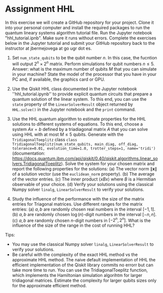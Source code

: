 

# Assignment HHL

In this exercise we will create a GitHub repository for your project. Clone it into your personal computer and install the required packages to run the quantum lineary systems algorithm tutorial file. Run the Jupyter notebook "hhl_tutorial.ipnb". Make sure it runs without errors. Complete the exercises below in the Jupyter tutorial and submit your GitHub repository back to the instructor at jbermejovega at go ugr dot es.


1. Set `num_state_qubits` to be the qubit number $n$. In this case, the fucntion will output $2^n \times 2^n$ matrix. Perform simulations for qubit numbers $n\leq 5$. Answer: what is the maximum number of qubits $M$ that you can simulate in your machine? State the model of the processor that you have in your PC and, if available, the graphics card or GPU.

2. Use the Qiskit HHL class documented in the Jupyter notebook ''hhl_tutorial.ipynb''  to provide explicit quantum circuits that prepare a quantum solution of the linear system. To this end, you can use the `state` property of the `LinearSolverResult` object returned by `HHL.solve()` in the Jupyter notebook and the `print` command. 

3. Use the HHL quantum algorithm to estimate properties for the HHL solutions to different systems of equations. To this end, choose a system $Ax=b$ defined by a triadiagonal matrix $A$ that you can solve using HHL with at most $M\leq 5$ qubits. Generate with the `TridiagonalToeplitz` class `class TridiagonalToeplitz(num_state_qubits, main_diag, off_diag, tolerance=0.01, evolution_time=1.0, trotter_steps=1, name='tridi')` (documentation: https://docs.quantum.ibm.com/api/qiskit/0.40/qiskit.algorithms.linear_solvers.TridiagonalToeplitz). Solve the system for your chosen matrix and report the following properties for the solutions: 
(a) The vector norm $\|\mathbf{x}\|$ of a solution vector (use the `euclidean_norm` property). (b) The average of the vector entries. (c) The inner product $\langle x B x \rangle$ where $B$ is a Hermitian observable of your choice. (d) Verify your solutions using the classical Numpy solver `linalg`, `LinearSolverResult` to verify your solutions.

4. Study the influence of the performance with the size of the matrix entries for Triagonal matrices. Use different ranges for the matrix entries: (a) $a,b$ are randomly chosen real numbers in the interval $[-1,1]$. (b) $a,b$ are randomly chosen $\log(n)$-digit numbers in the interval $[-n,n]$. (c) $a,b$ are randomly chosen $n$-digit numbers in $[-2^n, 2^n]$. What is the influence of the size of the range in the cost of running HHL?

Tips:
* You may use the classical Numpy solver `linalg`, `LinearSolverResult` to verify your solutions.
* Be careful with the complexity of the exact HHL method vs the approximate HHL method. The naive default implementation of HHL the efficient implementation of the Qiskit library commits no errorr but can take more time to run. You can use the TridiagonalToeplitz function, which implements the Hamiltonian simulation algorihtm for larger tridiagonal matrices. Estimate the complexity for larger qubits sizes only for the approximate efficient method.